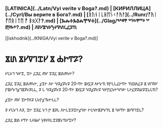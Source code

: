 ### [LATINICA](../Latn/Vyi verite v Boga?.md) | [КИРИЛЛИЦА](../Cyrl/Вы верите в Бога?.md) | [ᚱᚢᚾᛁᚳᚺᛖᛊᚲᚨᚤᚨ](../Runr/ᚡᚤᛁ ᚡᛖᚱᛁᛏᛖ ᚡ ᛒᛟᚷᚨ?.md) | [ⰃⰎⰀⰃⰑⰎⰉⰜⰀ](../Glag/Ⰲⱏⰹ ⰲⰵⱃⰹⱅⰵ ⰲ Ⰱⱁⰳⰰ?.md) | 𐍓𐍠𐍔𐍮𐍝𐍔𐍟𐍔𐍠𐍜𐍡𐍚𐍐𐍴
[[iskhodnik](../KNIGA/Vyi verite v Boga?.md)]

#  𐍮𐍨 𐍮𐍔𐍠𐍙𐍢𐍔 𐍮 𐍑𐍞𐍒𐍐?

𐍔𐍡𐍛𐍙 𐍝𐍔𐍢, 𐍢𐍞 𐍚𐍐𐍚 𐍕𐍔 𐍢𐍐𐍚 𐍮𐍨𐍥𐍛𐍞? 

𐍚𐍐𐍚 𐍢𐍐𐍚 𐍮𐍨𐍥𐍛𐍞, 𐍤𐍢𐍞 𐍓𐍞 𐍝𐍐𐍤𐍐𐍛𐍐 20‐𐍒𐍞 𐍮𐍔𐍚𐍐 𐍓𐍞𐍛𐍴 𐍠𐍣𐍡𐍡𐍚𐍞𐍒𐍞 𐍴𐍗𐍨𐍚𐍐 𐍮 𐍜𐍙𐍠𐍔 𐍣𐍮𐍔𐍛𐍙𐍤𐍙𐍮𐍐𐍛𐍐𐍡𐍰, 𐍐 𐍡 𐍝𐍐𐍤𐍐𐍛𐍐 20‐𐍒𐍞 𐍮𐍔𐍚𐍐 𐍝𐍐𐍤𐍐𐍛𐍐 𐍝𐍔𐍣𐍚𐍛𐍞𐍝𐍝𐍞 𐍡𐍞𐍚𐍠𐍐𐍦𐍐𐍢𐍰𐍡𐍴?

𐍤𐍢𐍞 𐍕𐍔 𐍢𐍞𐍒𐍓𐍐 𐍡𐍛𐍣𐍤𐍙𐍛𐍞𐍡𐍰?

𐍐 𐍔𐍡𐍛𐍙 𐍓𐍐, 𐍢𐍞 𐍢𐍐𐍚 𐍛𐍙 𐍣 𐍮𐍐𐍡 𐍓𐍞𐍡𐍢𐍐𐍢𐍞𐍤𐍝𐍞 𐍞𐍡𐍝𐍞𐍮𐍐𐍝𐍙𐍧 𐍮 𐍝𐍔𐍒𐍞 𐍮𐍔𐍠𐍙𐍢𐍰?

𐍚𐍐𐍚 𐍮𐍨 𐍔𐍒𐍞 𐍡𐍔𐍑𐍔 𐍟𐍠𐍔𐍓𐍡𐍢𐍐𐍮𐍛𐍴𐍔𐍢𐍔?
